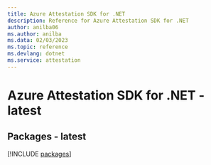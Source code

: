 ```yaml
---
title: Azure Attestation SDK for .NET
description: Reference for Azure Attestation SDK for .NET
author: anilba06
ms.author: anilba
ms.data: 02/03/2023
ms.topic: reference
ms.devlang: dotnet
ms.service: attestation
---
```

# Azure Attestation SDK for .NET - latest
## Packages - latest
[!INCLUDE [packages](attestation-index.md)]